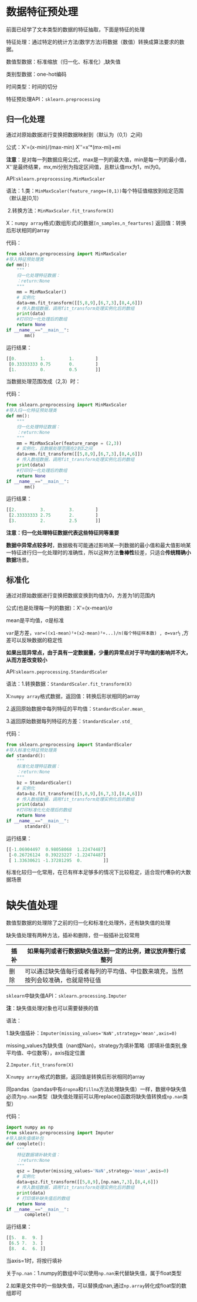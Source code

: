 # 数据特征预处理

前面已经学了文本类型的数据的特征抽取，下面是特征的处理

特征处理：通过特定的统计方法(数学方法)将数据（数值）转换成算法要求的数据。

数值型数据：标准缩放（归一化、标准化）,缺失值

类别型数据：one-hot编码

时间类型：时间的切分

特征预处理API：`sklearn.preprocessing`

## 归一化处理

通过对原始数据进行变换把数据映射到（默认为（0,1）之间)

公式：X'=(x-min)/(max-min)   X''=x'*(mx-mi)+mi

**注意**：是对每一列数据应用公式，max是一列的最大值，min是每一列的最小值，X''是最终结果，mx,mi分别为指定区间值，且默认值mx为1，mi为0。

API:`sklearn.preprocessing.MinMaxScaler`

语法：1.类：`MinMaxScaler(feature_range=(0,1))`每个特征值缩放到给定范围（默认是[0,1]）

​            2.转换方法：`MinMaxScaler.fit_transform(X)`

X：`numpy array`格式(数组形式)的数据`[n_samples,n_feartures]`       返回值：转换后形状相同的array

代码：

```python
from sklearn.preprocessing import MinMaxScaler
#导入特征预处理类
def mm():
    """
    归一化处理特征数据：
    ：return:None
    """
    mm = MinMaxScaler()
    # 实例化
    data=mm.fit_transform([[5,8,9],[6,7,3],[8,4,6]])
    # 传入数组数据，调用fit_transform处理实例化后的数组
    print(data)
    #打印归一化处理后的数组
    return None
if __name__=="__main__":
       mm()
```

运行结果：

```python
[[0.         1.         1.        ]
 [0.33333333 0.75       0.        ]
 [1.         0.         0.5       ]]
```

当数据处理范围改成（2,3）时：

代码：

```python
from sklearn.preprocessing import MinMaxScaler
#导入归一化特征预处理类
def mm():
    """
    归一化处理特征数据：
    ：return:None
    """
    mm = MinMaxScaler(feature_range = (2,3))
    # 实例化，且数据处理范围在2到3之间
    data=mm.fit_transform([[5,8,9],[6,7,3],[8,4,6]])
    # 传入数组数据，调用fit_transform处理实例化后的数组
    print(data)
    #打印归一化处理后的数组
    return None
if __name__=="__main__":
       mm()
```

运行结果：

```python
[[2.         3.         3.        ]
 [2.33333333 2.75       2.        ]
 [3.         2.         2.5       ]]

```

**注意：归一化处理特征数据代表这些特征同等重要**

**数据中异常点较多时**，数据极有可能通过影响某一列数据的最小值和最大值影响某一特征进行归一化处理时的准确性，所以这种方法**鲁棒性**较差，只适合**传统精确小数据**场景。

## 标准化

通过对原始数据进行变换把数据变换到均值为0，方差为1的范围内

公式(也是处理每一列的数据)：X'=(x-mean)/σ

mean是平均值，σ是标准

`var`是方差，`var=((x1-mean)²+(x2-mean)²+...)/n(每个特征样本数) , σ=var½` ,方差可以反映数据的稳定性

**如果出现异常点，由于具有一定数据量，少量的异常点对于平均值的影响并不大，从而方差改变较小**

API:`sklearn.peprocessing.StandardScaler`

语法：1.转换数据：`StandardScaler.fit_transform(X)`

X:`numpy array`格式数据，返回值：转换后形状相同的array

2.返回原始数据中每列特征的平均值：`StandardScaler.mean_`

3.返回原始数据每列特征的方差：`StandardScaler.std_`

代码：

```python
from sklearn.preprocessing import StandardScaler
#导入标准化特征预处理类
def standard():
    """
    标准化处理特征数据：
    ：return:None
    """
    bz = StandardScaler()
    # 实例化
    data=bz.fit_transform([[5,8,9],[6,7,3],[8,4,6]])
    # 传入数组数据，调用fit_transform处理实例化后的数组
    print(data)
    #打印标准化化处理后的数组
    return None
if __name__=="__main__":
       standard()
```

运行结果：

```python
[[-1.06904497  0.98058068  1.22474487]
 [-0.26726124  0.39223227 -1.22474487]
 [ 1.33630621 -1.37281295  0.        ]]
```

标准化较归一化常用，在已有样本足够多的情况下比较稳定，适合现代嘈杂的大数据场景

# 缺失值处理

数值型数据的处理除了之前的归一化和标准化处理外，还有缺失值的处理

缺失值处理有两种方法，插补和删除，但一般插补比较常用

| 插补 | 如果每列或者行数据缺失值达到一定的比例，建议放弃整行或整列   |
| ---- | ------------------------------------------------------------ |
| 删除 | 可以通过缺失值每行或者每列的平均值、中位数来填充，当然按列会较准确，也就是特征值 |

`sklearn`中缺失值API：`sklearn.processing.Imputer`

**注**：缺失值处理对象也可以需要替换的值

语法：

1.缺失值插补：`Imputer(missing_values='NaN',strategy='mean',axis=0)`

missing_values为缺失值（nan或Nan)，strategy为填补策略（即填补值类别,像平均值、中位数等），axis指定位置

2.`Imputer.fit_transform(X)`

X:`numpy array`格式的数据，返回值是转换后形状相同的array

同pandas（pandas中有`dropna`和`fillna`方法处理缺失值）一样，数据中缺失值必须为`np.nan`类型（缺失值处理前可以用replace()函数将缺失值转换成`np.nan`类型）

代码：

```python
import numpy as np
from sklearn.preprocessing import Imputer
#导入缺失值填补包
def complete():
    """
    特征数据填补缺失值：
    ：return:None
    """
    qsz = Imputer(missing_values='NaN',strategy='mean',axis=0)
    # 实例化
    data=qsz.fit_transform([[5,8,9],[np.nan,7,3],[8,4,6]])
    # 传入数组数据，调用fit_transform处理实例化后的数组
    print(data)
    # 打印填补缺失值后的数组
    return None
if __name__=="__main__":
       complete()
```

运行结果：

```python
[[5.  8.  9. ]
 [6.5 7.  3. ]
 [8.  4.  6. ]]
```

当axis=1时，将按行填补

关于`np.nan`：1.numpy的数组中可以使用`np.nan`来代替缺失值，属于float类型

2.如果是文件中的一些缺失值，可以替换成nan,通过`np.array`转化成float型的数组即可

